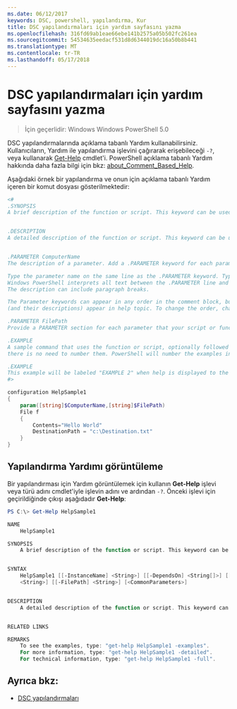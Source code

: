 ```yaml
---
ms.date: 06/12/2017
keywords: DSC, powershell, yapılandırma, Kur
title: DSC yapılandırmaları için yardım sayfasını yazma
ms.openlocfilehash: 316fd69ab1eae66ebe141b2575a05b502fc261ea
ms.sourcegitcommit: 54534635eedacf531d8d6344019dc16a50b8b441
ms.translationtype: MT
ms.contentlocale: tr-TR
ms.lasthandoff: 05/17/2018
---
```

# <a name="writing-help-for-dsc-configurations"></a>DSC yapılandırmaları için yardım sayfasını yazma

>İçin geçerlidir: Windows Windows PowerShell 5.0

DSC yapılandırmalarında açıklama tabanlı Yardım kullanabilirsiniz. Kullanıcıların, Yardım ile yapılandırma işlevini çağırarak erişebileceği `-?`, veya kullanarak [Get-Help](https://technet.microsoft.com/library/hh849696.aspx) cmdlet'i. PowerShell açıklama tabanlı Yardım hakkında daha fazla bilgi için bkz: [about_Comment_Based_Help](https://technet.microsoft.com/library/hh847834.aspx).

Aşağıdaki örnek bir yapılandırma ve onun için açıklama tabanlı Yardım içeren bir komut dosyası gösterilmektedir:

```powershell
<#
.SYNOPSIS
A brief description of the function or script. This keyword can be used only once for each configuration.


.DESCRIPTION
A detailed description of the function or script. This keyword can be used only once for each configuration.


.PARAMETER ComputerName
The description of a parameter. Add a .PARAMETER keyword for each parameter in the function or script syntax.

Type the parameter name on the same line as the .PARAMETER keyword. Type the parameter description on the lines following the .PARAMETER keyword.
Windows PowerShell interprets all text between the .PARAMETER line and the next keyword or the end of the comment block as part of the parameter description.
The description can include paragraph breaks.

The Parameter keywords can appear in any order in the comment block, but the function or script syntax determines the order in which the parameters
(and their descriptions) appear in help topic. To change the order, change the syntax.

.PARAMETER FilePath
Provide a PARAMETER section for each parameter that your script or function accepts.

.EXAMPLE
A sample command that uses the function or script, optionally followed by sample output and a description. Repeat this keyword for each example. If you have multiple examples,
there is no need to number them. PowerShell will number the examples in help text.

.EXAMPLE
This example will be labeled "EXAMPLE 2" when help is displayed to the user.
#>

configuration HelpSample1
{
    param([string]$ComputerName,[string]$FilePath)
    File f
    {
        Contents="Hello World"
        DestinationPath = "c:\Destination.txt"
    }
}
```

## <a name="viewing-configuration-help"></a>Yapılandırma Yardımı görüntüleme

Bir yapılandırması için Yardım görüntülemek için kullanın **Get-Help** işlevi veya türü adını cmdlet'iyle işlevin adını ve ardından `-?`. Önceki işlevi için geçirildiğinde çıkışı aşağıdadır **Get-Help**:

```powershell
PS C:\> Get-Help HelpSample1

NAME
    HelpSample1

SYNOPSIS
    A brief description of the function or script. This keyword can be used only once for each configuration.


SYNTAX
    HelpSample1 [[-InstanceName] <String>] [[-DependsOn] <String[]>] [[-OutputPath] <String>] [[-ConfigurationData] <Hashtable>] [[-ComputerName]
    <String>] [[-FilePath] <String>] [<CommonParameters>]


DESCRIPTION
    A detailed description of the function or script. This keyword can be used only once for each configuration.


RELATED LINKS

REMARKS
    To see the examples, type: "get-help HelpSample1 -examples".
    For more information, type: "get-help HelpSample1 -detailed".
    For technical information, type: "get-help HelpSample1 -full".
```

## <a name="see-also"></a>Ayrıca bkz:
* [DSC yapılandırmaları](configurations.md)